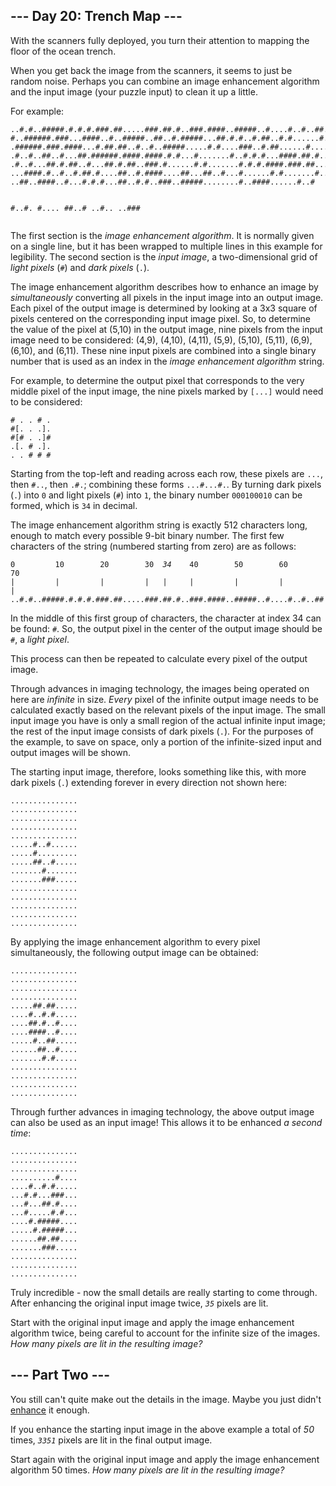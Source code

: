<article class="day-desc"><h2>--- Day 20: Trench Map ---</h2><p>With the scanners fully deployed, you turn their attention to mapping the floor of the ocean trench.</p>
<p>When you get back the image from the scanners, it seems to just be random noise. Perhaps you can combine an image enhancement algorithm and the input image (your puzzle input) to clean it up a little.</p>
<p>For example:</p>
<pre><code>..#.#..#####.#.#.#.###.##.....###.##.#..###.####..#####..#....#..#..##..##
#..######.###...####..#..#####..##..#.#####...##.#.#..#.##..#.#......#.###
.######.###.####...#.##.##..#..#..#####.....#.#....###..#.##......#.....#.
.#..#..##..#...##.######.####.####.#.#...#.......#..#.#.#...####.##.#.....
.#..#...##.#.##..#...##.#.##..###.#......#.#.......#.#.#.####.###.##...#..
...####.#..#..#.##.#....##..#.####....##...##..#...#......#.#.......#.....
..##..####..#...#.#.#...##..#.#..###..#####........#..####......#..#

#..#.
#....
##..#
..#..
..###
</code></pre>
<p>The first section is the <em>image enhancement algorithm</em>. It is normally given on a single line, but it has been wrapped to multiple lines in this example for legibility. The second section is the <em>input image</em>, a two-dimensional grid of <em>light pixels</em> (<code>#</code>) and <em>dark pixels</em> (<code>.</code>).</p>
<p>The image enhancement algorithm describes how to enhance an image by <em>simultaneously</em> converting all pixels in the input image into an output image. Each pixel of the output image is determined by looking at a 3x3 square of pixels centered on the corresponding input image pixel. So, to determine the value of the pixel at (5,10) in the output image, nine pixels from the input image need to be considered: (4,9), (4,10), (4,11), (5,9), (5,10), (5,11), (6,9), (6,10), and (6,11). These nine input pixels are combined into a single binary number that is used as an index in the <em>image enhancement algorithm</em> string.</p>
<p>For example, to determine the output pixel that corresponds to the very middle pixel of the input image, the nine pixels marked by <code>[...]</code> would need to be considered:</p>
<pre><code># . . # .
#[. . .].
#[# . .]#
.[. # .].
. . # # #
</code></pre>
<p>Starting from the top-left and reading across each row, these pixels are <code>...</code>, then <code>#..</code>, then <code>.#.</code>; combining these forms <code>...#...#.</code>. By turning dark pixels (<code>.</code>) into <code>0</code> and light pixels (<code>#</code>) into <code>1</code>, the binary number <code>000100010</code> can be formed, which is <code>34</code> in decimal.</p>
<p>The image enhancement algorithm string is exactly 512 characters long, enough to match every possible 9-bit binary number. The first few characters of the string (numbered starting from zero) are as follows:</p>
<pre><code>0         10        20        30  <em>34</em>    40        50        60        70
|         |         |         |   <em>|</em>     |         |         |         |
..#.#..#####.#.#.#.###.##.....###.<em>#</em>#.#..###.####..#####..#....#..#..##..##
</code></pre>
<p>In the middle of this first group of characters, the character at index 34 can be found: <code>#</code>. So, the output pixel in the center of the output image should be <code>#</code>, a <em>light pixel</em>.</p>
<p>This process can then be repeated to calculate every pixel of the output image.</p>
<p>Through advances in imaging technology, the images being operated on here are <em>infinite</em> in size. <em>Every</em> pixel of the infinite output image needs to be calculated exactly based on the relevant pixels of the input image. The small input image you have is only a small region of the actual infinite input image; the rest of the input image consists of dark pixels (<code>.</code>). For the purposes of the example, to save on space, only a portion of the infinite-sized input and output images will be shown.</p>
<p>The starting input image, therefore, looks something like this, with more dark pixels (<code>.</code>) extending forever in every direction not shown here:</p>
<pre><code>...............
...............
...............
...............
...............
.....#..#......
.....#.........
.....##..#.....
.......#.......
.......###.....
...............
...............
...............
...............
...............
</code></pre>
<p>By applying the image enhancement algorithm to every pixel simultaneously, the following output image can be obtained:</p>
<pre><code>...............
...............
...............
...............
.....##.##.....
....#..#.#.....
....##.#..#....
....####..#....
.....#..##.....
......##..#....
.......#.#.....
...............
...............
...............
...............
</code></pre>
<p>Through further advances in imaging technology, the above output image can also be used as an input image! This allows it to be enhanced <em>a second time</em>:</p>
<pre><code>...............
...............
...............
..........#....
....#..#.#.....
...#.#...###...
...#...##.#....
...#.....#.#...
....#.#####....
.....#.#####...
......##.##....
.......###.....
...............
...............
...............
</code></pre>
<p>Truly incredible - now the small details are really starting to come through. After enhancing the original input image twice, <code><em>35</em></code> pixels are lit.</p>
<p>Start with the original input image and apply the image enhancement algorithm twice, being careful to account for the infinite size of the images. <em>How many pixels are lit in the resulting image?</em></p>
</article>
<article class="day-desc"><h2 id="part2">--- Part Two ---</h2><p>You still can't quite make out the details in the image. Maybe you just didn't <a href="https://en.wikipedia.org/wiki/Kernel_(image_processing)" target="_blank">enhance</a> it <span title="Yeah, that's definitely the problem.">enough</span>.</p>
<p>If you enhance the starting input image in the above example a total of <em>50</em> times, <code><em>3351</em></code> pixels are lit in the final output image.</p>
<p>Start again with the original input image and apply the image enhancement algorithm 50 times. <em>How many pixels are lit in the resulting image?</em></p>
</article>
